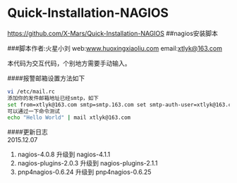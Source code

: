 # Quick-Installation-NAGIOS
https://github.com/X-Mars/Quick-Installation-NAGIOS
##nagios安装脚本
  
###脚本作者:火星小刘 web:www.huoxingxiaoliu.com email:xtlyk@163.com

本代码为交互代码，个别地方需要手动输入。  
  
####报警邮箱设置方法如下  
  
```bash
vi /etc/mail.rc  
添加你的发件邮箱地址已经smtp，如下  
set from=xtlyk@163.com smtp=smtp.163.com set smtp-auth-user=xtlyk@163.com smtp-auth-password=000000 smtp-auth=login  
可以通过一下命令测试  
echo "Hello World" | mail xtlyk@163.com  
```  
  
####更新日志  
2015.12.07  
1. nagios-4.0.8			升级到	nagios-4.1.1  
2. nagios-plugins-2.0.3	升级到	nagios-plugins-2.1.1  
3. pnp4nagios-0.6.24	升级到	pnp4nagios-0.6.25  
